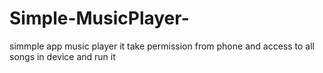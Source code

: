 # Simple-MusicPlayer-
simmple app music player it take permission from phone and access to all songs in device and run it
